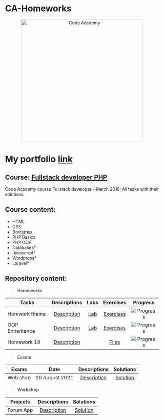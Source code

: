 # CA-Homeworks
 
<p align="center">
	<a href="https://codeacademy.mk"><img src="https://codeacademy.mk/images/logo-code-academy.png" alt="Code Academy" width="400" align="center">
	</a>
<p>

# My portfolio [link](https://github.com/vanevskidarko/resume)
## Course: [Fullstack developer PHP](https://codeacademy.mk/php-academy)
Code Academy course Fullstack developer - March 2018: All tasks with their solutions.

## Course content:
- HTML
- CSS
- Bootstrap
- PHP Basics
- PHP OOP
- Databases*
- Javascript*
- Wordpress*
- Laravel*

## Repository content:

> **Homeworks**

Tasks							|Descriptions																					| Labs																														| Exercises																															|Progress																														
--------------------------------|:---------------------------------------------------------------------------------------------:|:-------------------------------------------------------------------------------------------------------------------------:|:---------------------------------------------------------------------------------------------------------------------------------:|:-------------:
Homwork theme             	|[Description](https://github.com) |[Lab](https://github.com/)									|[Exercises](https://github.com/)								|![Progress](https://progress-bar.dev/100/?title=done)
OOP Enheritance                   	|[Description](https://github.com) |[Lab](https://github.com)								|[Exercises](https://github.com)							|![Progress](https://progress-bar.dev/50/?title=progress)
Homework 18                	|[Description](https://github.com/ca-php-fullstack/Homework18/blob/main/README.md) | 								|[Files](https://github.com/ca-php-fullstack/Homework18)							|![Progress](https://progress-bar.dev/100/?title=done)


> **Exams**

Exams				|Date				|Descriptions																											|Solutions
--------------------|:-----------------:|:---------------------------------------------------------------------------------------------------------------------:|:----------:
Web shop		|20 August 2021		|[Description](https://github.com)			|[Solution](https://github.com/)

> **Workshop**

Projects			|Descriptions																									|Solutions
--------------------|:-------------------------------------------------------------------------------------------------------------:|:----------:
Forum App			|[Description](https://github.com)		|[Solution](https://github.com)
